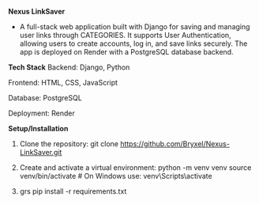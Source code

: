 **Nexus LinkSaver**
- A full-stack web application built with Django for saving and managing user links through CATEGORIES. 
It supports User Authentication, allowing users to create accounts, log in, and save links securely. 
The app is deployed on Render with a PostgreSQL database backend.


**Tech Stack**
Backend: Django, Python

Frontend: HTML, CSS, JavaScript

Database: PostgreSQL

Deployment: Render


**Setup/Installation**

1. Clone the repository:
git clone https://github.com/Bryxel/Nexus-LinkSaver.git

2. Create and activate a virtual environment:
python -m venv venv
source venv/bin/activate  # On Windows use: venv\Scripts\activate

4. grs
pip install -r requirements.txt


